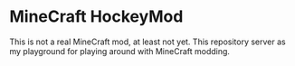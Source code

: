 MineCraft HockeyMod
===================

This is not a real MineCraft mod, at least not yet. This repository server as my playground for playing around with MineCraft modding.

